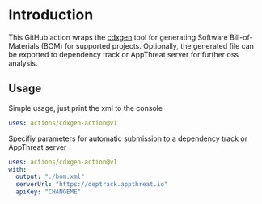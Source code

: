 # Introduction

This GitHub action wraps the [cdxgen]() tool for generating Software Bill-of-Materials (BOM) for supported projects. Optionally, the generated file can be exported to dependency track or AppThreat server for further oss analysis.

## Usage

Simple usage, just print the xml to the console

```yaml
uses: actions/cdxgen-action@v1
```

Specifiy parameters for automatic submission to a dependency track or AppThreat server

```yaml
uses: actions/cdxgen-action@v1
with:
  output: "./bom.xml"
  serverUrl: "https://deptrack.appthreat.io"
  apiKey: "CHANGEME"
```
